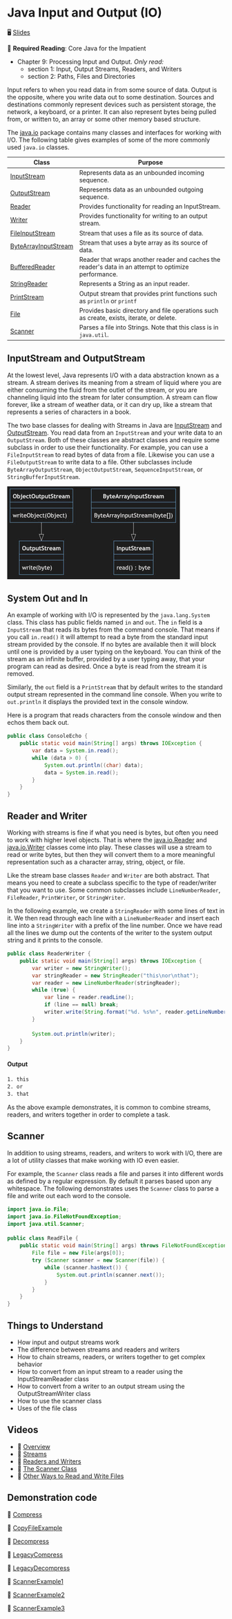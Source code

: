 # Java Input and Output (IO)

🖥️ [Slides](https://docs.google.com/presentation/d/1V_tMHZGJMwlB2it1C-KY-AtSMeXGSOUD/edit?usp=sharing&ouid=114081115660452804792&rtpof=true&sd=true)

📖 **Required Reading**: Core Java for the Impatient

- Chapter 9: Processing Input and Output. _Only read:_
  - section 1: Input, Output Streams, Readers, and Writers
  - section 2: Paths, Files and Directories

Input refers to when you read data in from some source of data. Output is the opposite, where you write data out to some destination. Sources and destinations commonly represent devices such as persistent storage, the network, a keyboard, or a printer. It can also represent bytes being pulled from, or written to, an array or some other memory based structure.

The [java.io](https://docs.oracle.com/javase/20/docs/api/java/io/package-summary.html) package contains many classes and interfaces for working with I/O. The following table gives examples of some of the more commonly used `java.io` classes.

| Class                                                                                                | Purpose                                                                                              |
| ---------------------------------------------------------------------------------------------------- | ---------------------------------------------------------------------------------------------------- |
| [InputStream](https://docs.oracle.com/javase/20/docs/api/java/io/InputStream.html)                   | Represents data as an unbounded incoming sequence.                                                   |
| [OutputStream](https://docs.oracle.com/javase/20/docs/api/java/io/OutputStream.html)                 | Represents data as an unbounded outgoing sequence.                                                   |
| [Reader](https://docs.oracle.com/javase/20/docs/api/java/io/Reader.html)                             | Provides functionality for reading an InputStream.                                                   |
| [Writer](https://docs.oracle.com/javase/20/docs/api/java/io/Writer.html)                             | Provides functionality for writing to an output stream.                                              |
| [FileInputStream](https://docs.oracle.com/javase/20/docs/api/java/io/FileInputStream.html)           | Stream that uses a file as its source of data.                                                       |
| [ByteArrayInputStream](https://docs.oracle.com/javase/20/docs/api/java/io/ByteArrayInputStream.html) | Stream that uses a byte array as its source of data.                                                 |
| [BufferedReader](https://docs.oracle.com/javase/20/docs/api/java/io/BufferedReader.html)             | Reader that wraps another reader and caches the reader's data in an attempt to optimize performance. |
| [StringReader](https://docs.oracle.com/javase/20/docs/api/java/io/StringReader.html)                 | Represents a String as an input reader.                                                              |
| [PrintStream](https://docs.oracle.com/en/java/javase/20/docs/api/java.base/java/io/PrintStream.html) | Output stream that provides print functions such as `println` or `printf`                            |
| [File](https://docs.oracle.com/javase/20/docs/api/java/io/File.html)                                 | Provides basic directory and file operations such as create, exists, iterate, or delete.             |
| [Scanner](https://docs.oracle.com/javase/8/docs/api/java/util/Scanner.html)                                                                                          | Parses a file into Strings. Note that this class is in `java.util`.                                  |

## InputStream and OutputStream

At the lowest level, Java represents I/O with a data abstraction known as a stream. A stream derives its meaning from a stream of liquid where you are either consuming the fluid from the outlet of the stream, or you are channeling liquid into the stream for later consumption. A stream can flow forever, like a stream of weather data, or it can dry up, like a stream that represents a series of characters in a book.

The two base classes for dealing with Streams in Java are [InputStream](https://docs.oracle.com/javase/20/docs/api/java/io/InputStream.html) and [OutputStream](https://docs.oracle.com/javase/20/docs/api/java/io/OutputStream.html). You read data from an `InputStream` and your write data to an `OutputStream`. Both of these classes are abstract classes and require some subclass in order to use their functionality. For example, you can use a `FileInputStream` to read bytes of data from a file. Likewise you can use a `FileOutputStream` to write data to a file. Other subclasses include `ByteArrayOutputStream`, `ObjectOutputStream`, `SequenceInputStream`, or `StringBufferInputStream`.

![Input Output Classes](InputOutputClasses.jpg)

## System Out and In

An example of working with I/O is represented by the `java.lang.System` class. This class has public fields named `in` and `out`. The `in` field is a `InputStream` that reads its bytes from the command console. That means if you call `in.read()` it will attempt to read a byte from the standard input stream provided by the console. If no bytes are available then it will block until one is provided by a user typing on the keyboard. You can think of the stream as an infinite buffer, provided by a user typing away, that your program can read as desired. Once a byte is read from the stream it is removed.

Similarly, the `out` field is a `PrintStream` that by default writes to the standard output stream represented in the command line console. When you write to `out.println` it displays the provided text in the console window.

Here is a program that reads characters from the console window and then echos them back out.

```java
public class ConsoleEcho {
    public static void main(String[] args) throws IOException {
        var data = System.in.read();
        while (data > 0) {
            System.out.println((char) data);
            data = System.in.read();
        }
    }
}
```

## Reader and Writer

Working with streams is fine if what you need is bytes, but often you need to work with higher level objects. That is where the [java.io.Reader](https://docs.oracle.com/javase/8/docs/api/java/io/Reader.html) and [java.io.Writer](https://docs.oracle.com/javase/8/docs/api/java/io/Writer.html) classes come into play. These classes will use a stream to read or write bytes, but then they will convert them to a more meaningful representation such as a character array, string, object, or file.

Like the stream base classes `Reader` and `Writer` are both abstract. That means you need to create a subclass specific to the type of reader/writer that you want to use. Some common subclasses include `LineNumberReader`, `FileReader`, `PrintWriter`, or `StringWriter`.

In the following example, we create a `StringReader` with some lines of text in it. We then read through each line with a `LineNumberReader` and insert each line into a `StringWriter` with a prefix of the line number. Once we have read all the lines we dump out the contents of the writer to the system output string and it prints to the console.

```java
public class ReaderWriter {
    public static void main(String[] args) throws IOException {
        var writer = new StringWriter();
        var stringReader = new StringReader("this\nor\nthat");
        var reader = new LineNumberReader(stringReader);
        while (true) {
            var line = reader.readLine();
            if (line == null) break;
            writer.write(String.format("%d. %s%n", reader.getLineNumber(), line));
        }

        System.out.println(writer);
    }
}
```

#### Output

```txt
1. this
2. or
3. that
```

As the above example demonstrates, it is common to combine streams, readers, and writers together in order to complete a task.

## Scanner

In addition to using streams, readers, and writers to work with I/O, there are a lot of utility classes that make working with IO even easier.

For example, the `Scanner` class reads a file and parses it into different words as defined by a regular expression. By default it parses based upon any whitespace. The following demonstrates uses the `Scanner` class to parse a file and write out each word to the console.

```java
import java.io.File;
import java.io.FileNotFoundException;
import java.util.Scanner;

public class ReadFile {
    public static void main(String[] args) throws FileNotFoundException {
        File file = new File(args[0]);
        try (Scanner scanner = new Scanner(file)) {
            while (scanner.hasNext()) {
                System.out.println(scanner.next());
            }
        }
    }
}
```

## Things to Understand

- How input and output streams work
- The difference between streams and readers and writers
- How to chain streams, readers, or writers together to get complex behavior
- How to convert from an input stream to a reader using the InputStreamReader class
- How to convert from a writer to an output stream using the OutputStreamWriter class
- How to use the scanner class
- Uses of the file class

## Videos

- 🎥 [Overview](https://byu.hosted.panopto.com/Panopto/Pages/Viewer.aspx?id=9c064639-8e05-4d4c-b458-ad64014cbb24&start=0)
- 🎥 [Streams](https://byu.hosted.panopto.com/Panopto/Pages/Viewer.aspx?id=8db201b9-9a04-4cbf-8a99-ad64014ddd56&start=0)
- 🎥 [Readers and Writers](https://byu.hosted.panopto.com/Panopto/Pages/Viewer.aspx?id=66d67329-cc52-4533-a2b4-ad64015237cf&start=0)
- 🎥 [The Scanner Class](https://byu.hosted.panopto.com/Panopto/Pages/Viewer.aspx?id=7dcd4a30-0b07-4e6a-9341-ad640153f4b8&start=0)
- 🎥 [Other Ways to Read and Write Files](https://byu.hosted.panopto.com/Panopto/Pages/Viewer.aspx?id=ef902529-f41c-402d-be3d-ad640156133a&start=0)

## Demonstration code

📁 [Compress](example-code/Compress.java)

📁 [CopyFileExample](example-code/CopyFileExample.java)

📁 [Decompress](example-code/Decompress.java)

📁 [LegacyCompress](example-code/LegacyCompress.java)

📁 [LegacyDecompress](example-code/LegacyDecompress.java)

📁 [ScannerExample1](example-code/ScannerExample1.java)

📁 [ScannerExample2](example-code/ScannerExample2.java)

📁 [ScannerExample3](example-code/ScannerExample3.java)
